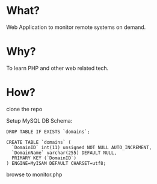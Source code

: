 What?
=========
Web Application to monitor remote systems on demand.

Why?
=========
To learn PHP and other web related tech.

How?
========
clone the repo 

Setup MySQL DB Schema:
```
DROP TABLE IF EXISTS `domains`;

CREATE TABLE `domains` (
  `DomainID` int(11) unsigned NOT NULL AUTO_INCREMENT,
  `DomainName` varchar(255) DEFAULT NULL,
  PRIMARY KEY (`DomainID`)
) ENGINE=MyISAM DEFAULT CHARSET=utf8;
```

browse to monitor.php
